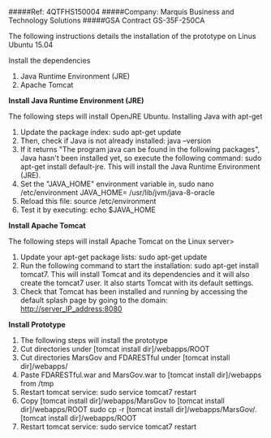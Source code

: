 #####Ref: 4QTFHS150004
#####Company: Marquis Business and Technology Solutions
#####GSA Contract GS-35F-250CA 

The following instructions details the installation of the prototype on Linus Ubuntu 15.04

Install the dependencies

1. Java Runtime Environment  (JRE)
1. Apache Tomcat 

**Install Java Runtime Environment (JRE)**

The following steps will install OpenJRE Ubuntu. Installing Java with apt-get 

1. Update the package index: sudo apt-get update
1. Then, check if Java is not already installed: java –version
1. If it returns "The program java can be found in the following packages", Java hasn't been installed yet, so execute the following command: sudo apt-get install default-jre. This will install the Java Runtime Environment (JRE). 
1. Set the "JAVA_HOME" environment variable in, sudo nano /etc/environment JAVA_HOME= /usr/lib/jvm/java-8-oracle
1. Reload this file: source /etc/environment
1. Test it by executing: echo $JAVA_HOME

**Install Apache Tomcat**

The following steps will install Apache Tomcat on the Linux server>

1. Update your apt-get package lists: sudo apt-get update
1. Run the following command to start the installation: sudo apt-get install tomcat7. This will install Tomcat and its dependencies and it will also create the tomcat7 user. It also starts Tomcat with its default settings.
1. Check that Tomcat has been installed and running by accessing the default splash page by going to the domain: [http://server_IP_address:8080](http://server_IP_address:8080)

**Install Prototype**

1. The following steps will install the prototype
1. Cut directories under [tomcat install dir]/webapps/ROOT
1. Cut directories MarsGov and FDARESTful under [tomcat install dir]/webapps/
1. Paste FDARESTful.war and MarsGov.war to [tomcat install dir]/webapps from /tmp
1. Restart tomcat service: sudo service tomcat7 restart
1. Copy [tomcat install dir]/webapps/MarsGov to [tomcat install dir]/webapps/ROOT sudo cp -r [tomcat install dir]/webapps/MarsGov/.  [tomcat install dir]/webapps/ROOT
1. Restart tomcat service: sudo service tomcat7 restart
